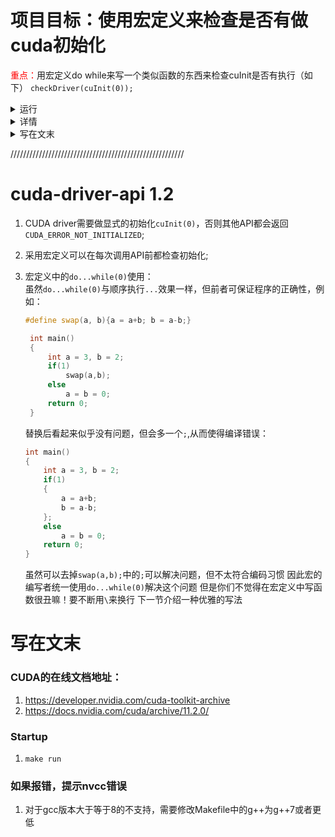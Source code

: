 # 项目目标：使用宏定义来检查是否有做cuda初始化

<span style='color:red'>重点：</span>用宏定义do while来写一个类似函数的东西来检查cuInit是否有执行（如下）
    `checkDriver(cuInit(0));`

<details> <!-- run -->
<summary> 运行 </summary>

`make run`
</details> <!-- run -->


<details> <!--详情-->
<summary> 详情 </summary>

1. CUDA driver需要做显式的初始化`cuInit(0)`，否则其他API都会返回`CUDA_ERROR_NOT_INITIALIZED`;
2. 采用宏定义可以在每次调用API前都检查初始化;
3. 宏定义中的`do...while(0)`使用：\
   虽然`do...while(0)`与顺序执行`...`效果一样，但前者可保证程序的正确性，例如：
   ```cpp
   #define swap(a, b){a = a+b; b = a-b;}

    int main()
    {
        int a = 3, b = 2;
        if(1)
            swap(a,b);
        else
            a = b = 0;
        return 0;
    }
   ```
   替换后看起来似乎没有问题，但会多一个`;`,从而使得编译错误：
    ```cpp
    int main()
    {
        int a = 3, b = 2;
        if(1)
        {
            a = a+b; 
            b = a-b;
        };
        else
            a = b = 0;
        return 0;
    }
    ```

    虽然可以去掉`swap(a,b);`中的`;`可以解决问题，但不太符合编码习惯
    因此宏的编写者统一使用`do...while(0)`解决这个问题
    但是你们不觉得在宏定义中写函数很丑嘛！要不断用`\`来换行
    下一节介绍一种优雅的写法

</details> <!--详情-->


<details> <!--写在文末 -->
<summary> 写在文末 </summary>

- CUDA的在线文档地址：
  1. https://developer.nvidia.com/cuda-toolkit-archive
  2. https://docs.nvidia.com/cuda/archive/11.2.0/

- 如果报错，提示nvcc错误
  - 对于gcc版本大于等于8的不支持，需要修改Makefile中的g++为g++7或者更低
</details> <!--写在文末 -->

///////////////////////////////////////////////////////

# cuda-driver-api 1.2
1. CUDA driver需要做显式的初始化`cuInit(0)`，否则其他API都会返回`CUDA_ERROR_NOT_INITIALIZED`;
2. 采用宏定义可以在每次调用API前都检查初始化;
3. 宏定义中的`do...while(0)`使用：\
   虽然`do...while(0)`与顺序执行`...`效果一样，但前者可保证程序的正确性，例如：
   ```cpp
   #define swap(a, b){a = a+b; b = a-b;}

    int main()
    {
        int a = 3, b = 2;
        if(1)
            swap(a,b);
        else
            a = b = 0;
        return 0;
    }
   ```
   替换后看起来似乎没有问题，但会多一个`;`,从而使得编译错误：
    ```cpp
    int main()
    {
        int a = 3, b = 2;
        if(1)
        {
            a = a+b; 
            b = a-b;
        };
        else
            a = b = 0;
        return 0;
    }
    ```

    虽然可以去掉`swap(a,b);`中的`;`可以解决问题，但不太符合编码习惯
    因此宏的编写者统一使用`do...while(0)`解决这个问题
    但是你们不觉得在宏定义中写函数很丑嘛！要不断用`\`来换行
    下一节介绍一种优雅的写法

# 写在文末
### CUDA的在线文档地址：
1. https://developer.nvidia.com/cuda-toolkit-archive
2. https://docs.nvidia.com/cuda/archive/11.2.0/

### Startup
1. `make run`

### 如果报错，提示nvcc错误
1. 对于gcc版本大于等于8的不支持，需要修改Makefile中的g++为g++7或者更低


